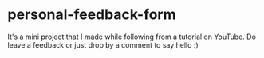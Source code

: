 # personal-feedback-form
It's a mini project that I made while following from a tutorial on YouTube. Do leave a feedback or just drop by a comment to say hello :)
